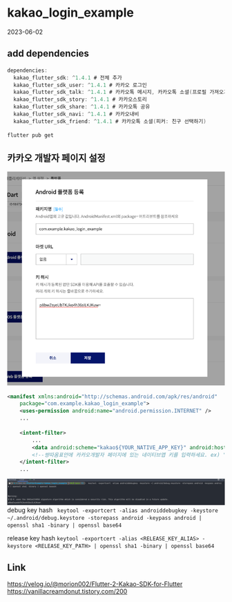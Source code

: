 # kakao_login_example
2023-06-02

## add dependencies
```groovy
dependencies:
  kakao_flutter_sdk: ^1.4.1 # 전체 추가
  kakao_flutter_sdk_user: ^1.4.1 # 카카오 로그인
  kakao_flutter_sdk_talk: ^1.4.1 # 카카오톡 메시지, 카카오톡 소셜(프로필 가져오기, 친구 목록 가져오기)
  kakao_flutter_sdk_story: ^1.4.1 # 카카오스토리
  kakao_flutter_sdk_share: ^1.4.1 # 카카오톡 공유
  kakao_flutter_sdk_navi: ^1.4.1 # 카카오내비
  kakao_flutter_sdk_friend: ^1.4.1 # 카카오톡 소셜(피커: 친구 선택하기)
```

`flutter pub get`

## 카카오 개발자 페이지 설정

![img.png](img.png)
```xml
<manifest xmlns:android="http://schemas.android.com/apk/res/android"
    package="com.example.kakao_login_example">
    <uses-permission android:name="android.permission.INTERNET" />
    ...

    <intent-filter>
        ...
        <data android:scheme="kakao${YOUR_NATIVE_APP_KEY}" android:host="oauth"/>
        <!--쌍따옴표안에 카카오개발자 페이지에 있는 네이티브앱 키를 입력하세요. ex) "s123d123if5joa8w8eo9j9fwa3e"-->
    </intent-filter>
    ...

```

![img_1.png](img_1.png)
debug key hash
` keytool -exportcert -alias androiddebugkey -keystore ~/.android/debug.keystore -storepass android -keypass android | openssl sha1 -binary | openssl base64`

release key hash
`keytool -exportcert -alias <RELEASE_KEY_ALIAS> -keystore <RELEASE_KEY_PATH> | openssl sha1 -binary | openssl base64`

## Link
https://velog.io/@morion002/Flutter-2-Kakao-SDK-for-Flutter
https://vanillacreamdonut.tistory.com/200


